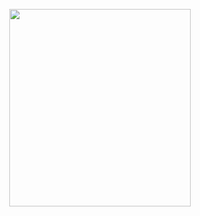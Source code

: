 <p align="center">
<img src="https://mhabibr02.github.io/Page-Web-Development/assets/img/portfolio/webdev-90.png" width="80%" height="30%">
</p>
